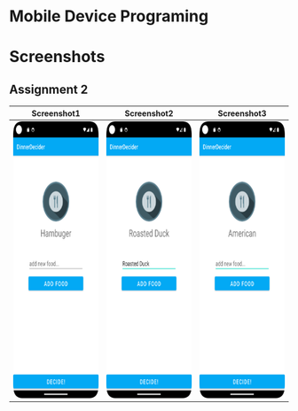 # Mobile Device Programing


# Screenshots


<h2>Assignment 2</h2>

Screenshot1             |  Screenshot2   |  Screenshot3
:-------------------------:|:-------------------------:|:-------------------------:
<img src="Assignment_2/Screenshots/assignment_2_1.png" width="300" height="500"/> | <img src="Assignment_2/Screenshots/assignment_2_2.png" width="300" height="500"/> | <img src="Assignment_2/Screenshots/assignment_2_3.png" width="300" height="500"/>